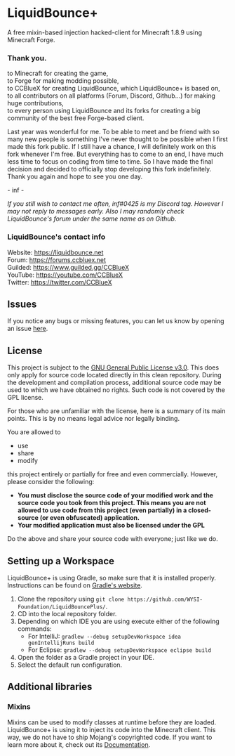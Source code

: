 # LiquidBounce+
A free mixin-based injection hacked-client for Minecraft 1.8.9 using Minecraft Forge.

### Thank you.
to Minecraft for creating the game, \
to Forge for making modding possible, \
to CCBlueX for creating LiquidBounce, which LiquidBounce+ is based on, \
to all contributors on all platforms (Forum, Discord, Github...) for making huge contributions, \
to every person using LiquidBounce and its forks for creating a big community of the best free Forge-based client.

Last year was wonderful for me. To be able to meet and be friend with so many new people is something I've never thought to be possible when I first made this fork public. If I still have a chance, I will definitely work on this fork whenever I'm free. But everything has to come to an end, I have much less time to focus on coding from time to time. So I have made the final decision and decided to officially stop developing this fork indefinitely. Thank you again and hope to see you one day.

\- inf -

*If you still wish to contact me often, inf#0425 is my Discord tag. However I may not reply to messages early. Also I may randomly check LiquidBounce's forum under the same name as on Github.*

### LiquidBounce's contact info
Website: https://liquidbounce.net \
Forum: https://forums.ccbluex.net \
Guilded: https://www.guilded.gg/CCBlueX \
YouTube: https://youtube.com/CCBlueX \
Twitter: https://twitter.com/CCBlueX 

## Issues
If you notice any bugs or missing features, you can let us know by opening an issue [here](https://github.com/WYSI-Foundation/LiquidBouncePlus/issues).

## License
This project is subject to the [GNU General Public License v3.0](LICENSE). This does only apply for source code located directly in this clean repository. During the development and compilation process, additional source code may be used to which we have obtained no rights. Such code is not covered by the GPL license.

For those who are unfamiliar with the license, here is a summary of its main points. This is by no means legal advice nor legally binding.

You are allowed to
- use
- share
- modify

this project entirely or partially for free and even commercially. However, please consider the following:

- **You must disclose the source code of your modified work and the source code you took from this project. This means you are not allowed to use code from this project (even partially) in a closed-source (or even obfuscated) application.**
- **Your modified application must also be licensed under the GPL** 

Do the above and share your source code with everyone; just like we do.

## Setting up a Workspace
LiquidBounce+ is using Gradle, so make sure that it is installed properly. Instructions can be found on [Gradle's website](https://gradle.org/install/).
1. Clone the repository using `git clone https://github.com/WYSI-Foundation/LiquidBouncePlus/`. 
2. CD into the local repository folder.
4. Depending on which IDE you are using execute either of the following commands:
    - For IntelliJ: `gradlew --debug setupDevWorkspace idea genIntellijRuns build`
    - For Eclipse: `gradlew --debug setupDevWorkspace eclipse build`
5. Open the folder as a Gradle project in your IDE.
6. Select the default run configuration.

## Additional libraries
### Mixins
Mixins can be used to modify classes at runtime before they are loaded. LiquidBounce+ is using it to inject its code into the Minecraft client. This way, we do not have to ship Mojang's copyrighted code. If you want to learn more about it, check out its [Documentation](https://docs.spongepowered.org/5.1.0/en/plugin/internals/mixins.html).